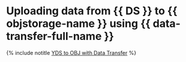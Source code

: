 # Uploading data from {{ DS }} to {{ objstorage-name }} using {{ data-transfer-full-name }}

{% include notitle [YDS to OBJ with Data Transfer](../../_tutorials/dataplatform/yds-obj-migration.md) %}
